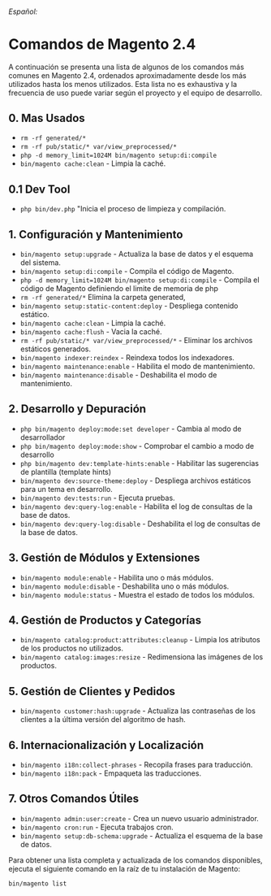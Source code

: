###### Español:

# Comandos de Magento 2.4

A continuación se presenta una lista de algunos de los comandos más comunes en Magento 2.4, ordenados aproximadamente desde los más utilizados hasta los menos utilizados. Esta lista no es exhaustiva y la frecuencia de uso puede variar según el proyecto y el equipo de desarrollo.

## 0. Mas Usados
- `rm -rf generated/*`
- `rm -rf pub/static/* var/view_preprocessed/*` 
- `php -d memory_limit=1024M bin/magento setup:di:compile`
- `bin/magento cache:clean` - Limpia la caché.

## 0.1 Dev Tool
- `php bin/dev.php` "Inicia el proceso de limpieza y compilación.

## 1. Configuración y Mantenimiento

- `bin/magento setup:upgrade` - Actualiza la base de datos y el esquema del sistema.
- `bin/magento setup:di:compile` - Compila el código de Magento.
- `php -d memory_limit=1024M bin/magento setup:di:compile` - Compila el código de Magento definiendo el limite de memoria de php
- `rm -rf generated/*` Elimina la carpeta generated,
- `bin/magento setup:static-content:deploy` - Despliega contenido estático.
- `bin/magento cache:clean` - Limpia la caché.
- `bin/magento cache:flush` - Vacia la caché.
- `rm -rf pub/static/* var/view_preprocessed/*` - Eliminar los archivos estáticos generados.
- `bin/magento indexer:reindex` - Reindexa todos los indexadores.
- `bin/magento maintenance:enable` - Habilita el modo de mantenimiento.
- `bin/magento maintenance:disable` - Deshabilita el modo de mantenimiento.

## 2. Desarrollo y Depuración

- `php bin/magento deploy:mode:set developer` - Cambia al modo de desarrollador
- `php bin/magento deploy:mode:show` - Comprobar el cambio a modo de desarrollo
- `php bin/magento dev:template-hints:enable` - Habilitar las sugerencias de plantilla (template hints)
- `bin/magento dev:source-theme:deploy` - Despliega archivos estáticos para un tema en desarrollo.
- `bin/magento dev:tests:run` - Ejecuta pruebas.
- `bin/magento dev:query-log:enable` - Habilita el log de consultas de la base de datos.
- `bin/magento dev:query-log:disable` - Deshabilita el log de consultas de la base de datos.

## 3. Gestión de Módulos y Extensiones

- `bin/magento module:enable` - Habilita uno o más módulos.
- `bin/magento module:disable` - Deshabilita uno o más módulos.
- `bin/magento module:status` - Muestra el estado de todos los módulos.

## 4. Gestión de Productos y Categorías

- `bin/magento catalog:product:attributes:cleanup` - Limpia los atributos de los productos no utilizados.
- `bin/magento catalog:images:resize` - Redimensiona las imágenes de los productos.

## 5. Gestión de Clientes y Pedidos

- `bin/magento customer:hash:upgrade` - Actualiza las contraseñas de los clientes a la última versión del algoritmo de hash.

## 6. Internacionalización y Localización

- `bin/magento i18n:collect-phrases` - Recopila frases para traducción.
- `bin/magento i18n:pack` - Empaqueta las traducciones.

## 7. Otros Comandos Útiles

- `bin/magento admin:user:create` - Crea un nuevo usuario administrador.
- `bin/magento cron:run` - Ejecuta trabajos cron.
- `bin/magento setup:db-schema:upgrade` - Actualiza el esquema de la base de datos.

Para obtener una lista completa y actualizada de los comandos disponibles, ejecuta el siguiente comando en la raíz de tu instalación de Magento:

```bash
bin/magento list
```
